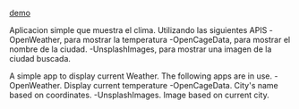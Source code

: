 [demo](https://vitpab1.github.io/Pronostico-del-clima/)

Aplicacion simple que muestra el clima. Utilizando las siguientes APIS
-OpenWeather, para mostrar la temperatura
-OpenCageData, para mostrar el nombre de la ciudad. 
-UnsplashImages, para mostrar una imagen de la ciudad buscada. 

A simple app to display current Weather. The following apps are in use. 
-OpenWeather. Display current temperature
-OpenCageData. City's name based on coordinates. 
-UnsplashImages. Image based on current city. 
